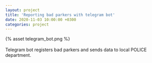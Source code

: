 ```yaml
---
layout: project
title: 'Reporting bad parkers with telegram bot'
date: 2020-11-03 10:00:00 +0300
categories: project
---
```


<div class="alignCenter">
    {% asset telegram_bot.png %}
</div>
<br />
Telegram bot registers bad parkers and sends data to local POLICE department.
